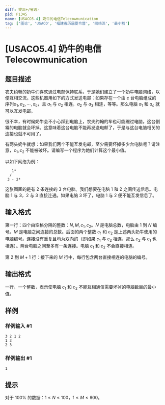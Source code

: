 ```yaml
---
diff: 提高+/省选-
pid: P1345
name: [USACO5.4] 奶牛的电信Telecowmunication
tag: ['图论', 'USACO', '福建省历届夏令营', '网络流', '最小割']
---
```

# [USACO5.4] 奶牛的电信Telecowmunication
## 题目描述

农夫约翰的奶牛们喜欢通过电邮保持联系，于是她们建立了一个奶牛电脑网络，以便互相交流。这些机器用如下的方式发送电邮：如果存在一个由 $c$ 台电脑组成的序列$a_1,a_2,\cdots ,a_c$，且 $a_1$ 与 $a_2$ 相连，$a_2$ 与 $a_3$ 相连，等等。那么电脑 $a_1$ 和 $a_c$ 就可以互发电邮。

很不幸，有时候奶牛会不小心踩到电脑上，农夫约翰的车也可能碾过电脑，这台倒霉的电脑就会坏掉。这意味着这台电脑不能再发送电邮了，于是与这台电脑相关的连接也就不可用了。

有两头奶牛就想：如果我们两个不能互发电邮，至少需要坏掉多少台电脑呢？请注意，$c_1,c_2$ 不能被破坏。请编写一个程序为她们计算这个最小值。

以如下网络为例：

```plain
   1*
  /
 3 - 2*
```

这张图画的是有 $2$ 条连接的 $3$ 台电脑。我们想要在电脑 $1$ 和 $2$ 之间传送信息。电脑 $1$ 与 $3$，$2$ 与 $3$ 直接连通。如果电脑 $3$ 坏了，电脑 $1$ 与 $2$ 便不能互发信息了。
## 输入格式

第一行：四个由空格分隔的整数：$N,M,c_1,c_2$。$N$ 是电脑总数，电脑由 $1$ 到 $N$ 编号。$M$ 是电脑之间连接的总数。后面的两个整数 $c_1$ 和 $c_2$ 是上述两头奶牛使用的电脑编号。连接没有重复且均为双向的（即如果 $c_1$ 与 $c_2$ 相连，那么 $c_2$ 与 $c_1$ 也相连）。两台电脑之间至多有一条连接。电脑 $c_1$ 和 $c_2$ 不会直接相连。

第 $2$ 到 $M+1$ 行：接下来的 $M$ 行中，每行包含两台直接相连的电脑的编号。
## 输出格式

一行，一个整数，表示使电脑 $c_1$ 和 $c_2$ 不能互相通信需要坏掉的电脑数目的最小值。
## 样例

### 样例输入 #1
```
3 2 1 2
1 3
2 3
```
### 样例输出 #1
```
1

```
## 提示

对于 $100\%$ 的数据：$1\le N \le 100$，$1\le M \le 600$。
